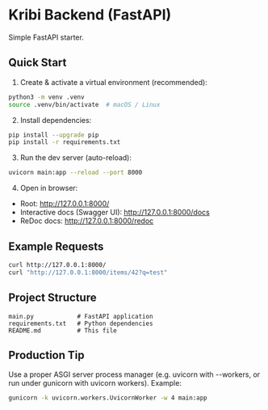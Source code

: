 # Kribi Backend (FastAPI)

Simple FastAPI starter.

## Quick Start

1. Create & activate a virtual environment (recommended):
```bash
python3 -m venv .venv
source .venv/bin/activate  # macOS / Linux
```
2. Install dependencies:
```bash
pip install --upgrade pip
pip install -r requirements.txt
```
3. Run the dev server (auto-reload):
```bash
uvicorn main:app --reload --port 8000
```
4. Open in browser:
- Root: http://127.0.0.1:8000/
- Interactive docs (Swagger UI): http://127.0.0.1:8000/docs
- ReDoc docs: http://127.0.0.1:8000/redoc

## Example Requests
```bash
curl http://127.0.0.1:8000/
curl "http://127.0.0.1:8000/items/42?q=test"
```

## Project Structure
```
main.py            # FastAPI application
requirements.txt   # Python dependencies
README.md          # This file
```

## Production Tip
Use a proper ASGI server process manager (e.g. uvicorn with --workers, or run under gunicorn with uvicorn workers). Example:
```bash
gunicorn -k uvicorn.workers.UvicornWorker -w 4 main:app
```

